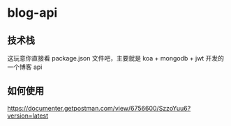 # blog-api

## 技术栈

这玩意你直接看 package.json 文件吧，主要就是 koa + mongodb + jwt 开发的一个博客 api

## 如何使用

https://documenter.getpostman.com/view/6756600/SzzoYuu6?version=latest
